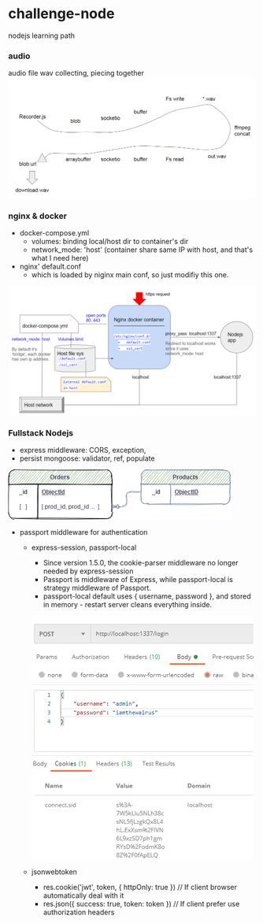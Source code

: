 # challenge-node
nodejs learning path

### audio 
audio file wav collecting, piecing together 
<img src="https://github.com/ywang305/challenge-node/blob/master/screenshots/audio%20subproj%20mind%20flow.png" />

### nginx & docker
- docker-compose.yml
  - volumes:  binding local/host dir to container's dir
  - network_mode: 'host' (container share same IP with host, and that's what I need here)
- nginx' default.conf
  - which is loaded by niginx main conf, so just modifiy this one.
<img src="https://github.com/ywang305/challenge-node/blob/master/screenshots/nginx_docker.png"/>

### Fullstack Nodejs
- express middleware: CORS, exception,
- persist mongoose: validator, ref, populate

![MongoDB doc关系](https://github.com/ywang305/challenge-node/blob/master/screenshots/Fullstack_Mongo_Doc_Ref.png)

- passport middleware for authentication
  - express-session, passport-local
    - Since version 1.5.0, the cookie-parser middleware no longer needed by express-session
    - Passport is middleware of Express, while passport-local is strategy middleware of Passport.
    - passport-local default uses { username, password }, and stored in memory - restart server cleans everything inside.
    
    ![login success with cookie](https://github.com/ywang305/challenge-node/blob/master/screenshots/login_success_with_cookie.png)
    
  - jsonwebtoken
    - res.cookie('jwt', token, { httpOnly: true })  // If client browser automatically deal with it
    - res.json({ success: true, token: token })   // If client prefer use authorization headers
